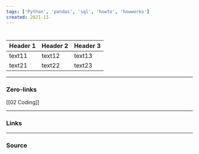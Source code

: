 ```yaml
---
tags: ['Python', 'pandas', 'sql', 'howto', 'howworks']  
created: 2021-11-
---
```

# 


Header 1 | Header 2 | Header 3
----------------- | ------- | ----------
text11 |text12 |text13
text21 |text22 |text23

___
### Zero-links
[[02 Coding]]
___
### Links

---
### Source